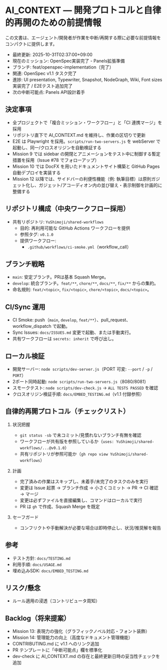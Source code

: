 # AI_CONTEXT — 開発プロトコルと自律的再開のための前提情報

この文書は、エージェント/開発者が作業を中断/再開する際に必要な前提情報をコンパクトに提供します。

- 最終更新: 2025-10-31T02:37:00+09:00
- 現在のミッション: OpenSpec実装完了 - Panels拡張準備
- ブランチ: feat/openspec-implementation（完了）
- 関連: OpenSpec v1.1 タスク完了
- 進捗: UI presentation, Typewriter, Snapshot, NodeGraph, Wiki, Font sizes実装完了 / E2Eテスト追加完了
- 次の中断可能点: Panels API設計着手

## 決定事項

- 全プロジェクトで「複合ミッション・ワークフロー」と「CI 連携マージ」を採用
- リポジトリ直下で AI_CONTEXT.md を維持し、作業の区切りで更新
- E2E は Playwright を採用。`scripts/run-two-servers.js` を webServer で起動し、同一/クロスオリジンを自動検証する
- Mission 9 では sidebar の開閉とアニメーションをテスト中に制御する暫定措置を採用（Issue #78 でフォローアップ）
- Mission 10 では DocFX を用いたドキュメントサイト構築と GitHub Pages 自動デプロイを実装する
- Mission 12 以降では、サイドバーの利便性機能（例: 執筆目標）は原則ガジェット化し、ガジェット/アコーディオン内の並び替え・表示制御を計画的に整備する

## リポジトリ構成（中央ワークフロー採用）

- 共有リポジトリ: `YuShimoji/shared-workflows`
  - 目的: 再利用可能な GitHub Actions ワークフローを提供
  - 参照タグ: `v0.1.0`
  - 提供ワークフロー:
    - `.github/workflows/ci-smoke.yml`（workflow_call）

## ブランチ戦略

- `main`: 安定ブランチ。PRは基本 Squash Merge。
- `develop`: 統合ブランチ。`feat/**`, `chore/**`, `docs/**`, `fix/**` からの集約。
- 命名規則: `feat/<topic>`, `fix/<topic>`, `chore/<topic>`, `docs/<topic>`。

## CI/Sync 運用

- CI Smoke: push（`main`, `develop`, `feat/**`）、pull_request、workflow_dispatch で起動。
- Sync Issues: `docs/ISSUES.md` 変更で起動、または手動実行。
- 共有ワークフローは `secrets: inherit` で呼び出し。

## ローカル検証

- 開発サーバー: `node scripts/dev-server.js`（PORT 可変: `--port` / `-p` / `PORT`）
- 2ポート同時起動: `node scripts/run-two-servers.js`（8080/8081）
- スモークテスト: `node scripts/dev-check.js` → `ALL TESTS PASSED` を確認
- クロスオリジン検証手順: `docs/EMBED_TESTING.md`（v1.1 付録参照）

## 自律的再開プロトコル（チェックリスト）

1. 状況把握
   - `git status -sb` で未コミット/見慣れないブランチ有無を確認
   - ワークフローが共有版を参照しているか（`uses: YuShimoji/shared-workflows/...@v0.1.0`）
   - 共有リポジトリが参照可能か（`gh repo view YuShimoji/shared-workflows`）

2. 計画
   - 完了済みの作業はスキップし、未着手/未完了のタスクのみを実行
   - 変更は Issue 起票 → ブランチ作成 → 小さくコミット → PR → CI 確認 → マージ
   - 変更は必ずファイルを直接編集し、コマンドはローカルで実行
   - PR は `gh` で作成、Squash Merge を既定

3. セーフガード
   - コンフリクトや手動解決が必要な場合は即時停止し、状況/推奨解を報告

## 参考

- テスト方針: `docs/TESTING.md`
- 利用手順: `docs/USAGE.md`
- 埋め込みSDK: `docs/EMBED_TESTING.md`

## リスク/懸念

- ルール適用の浸透（コントリビュータ周知）

## Backlog（将来提案）

- Mission 13: 表現力の強化（グラフィックノベル対応・フォント装飾）
- Mission 14: 管理能力の向上（高度なドキュメント管理機能）
- CONTRIBUTING.md に v1.1 へのリンク追加
- PR テンプレートに「中断可能点」欄を標準化
- dev-check に AI_CONTEXT.md の存在と最終更新日時の妥当性チェックを追加

